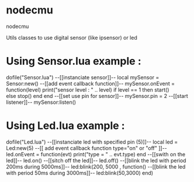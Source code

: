 # nodecmu
nodecmu

Utils classes to use digital sensor (like ipsensor) or led

# Using Sensor.lua example :

dofile("Sensor.lua")
--[[instanciate sensor]]--
local mySensor = Sensor:new()
--[[add event callback function]]--
mySensor.onEvent = function(level)
    print("sensor level : " .. level)
	if level == 1 then
		start()    
	else
		stop()
	end
end
--[[set use pin for sensor]]--
mySensor.pin = 2
--[[start listener]]--
mySensor:listen()

# Using Led.lua example :

dofile("Led.lua")
--[[instanciate led with specified pin (5)]]--
local led = Led:new(5)
--[[
add event callback function
type="on" or "off"
]]--
led.onEvent = function(evt)
    print("type = " .. evt.type)
end
--[[swith on the led]]--
led.on()
--[[sitch off the led]]--
led.off()
--[[blink the led with period 200ms during 5000ms]]--
led:blink(200, 5000 , function()
	--[[blink the led with period 50ms during 3000ms]]--
    led:blink(50,3000)
end)
 
